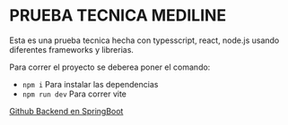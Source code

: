 # PRUEBA TECNICA MEDILINE

Esta es una prueba tecnica hecha con typesscript, react, node.js usando diferentes frameworks y librerias.

Para correr el proyecto se deberea poner el comando:

- `npm i` Para instalar las dependencias
- `npm run dev` Para correr vite

[Github Backend en SpringBoot](https://github.com/AgusReka/PRUEBA_TECNICA_BACKEND_SPRING)
